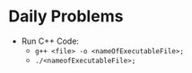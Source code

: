 # Daily Problems

- Run C++ Code:
  - `g++ <file> -o <nameOfExecutableFile>;`
  - `./<nameofExecutableFile>;`